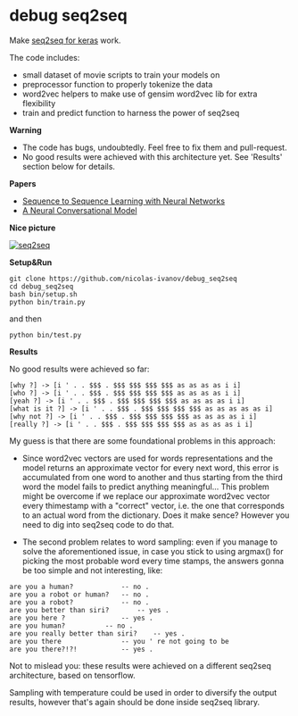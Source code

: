 # debug seq2seq
Make [seq2seq for keras](https://github.com/farizrahman4u/seq2seq) work.

The code includes:

* small dataset of movie scripts to train your models on
* preprocessor function to properly tokenize the data
* word2vec helpers to make use of gensim word2vec lib for extra flexibility
* train and predict function to harness the power of seq2seq
 
**Warning**

* The code has bugs, undoubtedly. Feel free to fix them and pull-request.
* No good results were achieved with this architecture yet. See 'Results' section below for details. 

**Papers**

* [Sequence to Sequence Learning with Neural Networks](http://papers.nips.cc/paper/5346-sequence-to-sequence-learning-with-neural-networks.pdf)
* [A Neural Conversational Model](http://arxiv.org/pdf/1506.05869v1.pdf)

**Nice picture**

[![seq2seq](https://4.bp.blogspot.com/-aArS0l1pjHQ/Vjj71pKAaEI/AAAAAAAAAxE/Nvy1FSbD_Vs/s640/2TFstaticgraphic_alt-01.png)](http://4.bp.blogspot.com/-aArS0l1pjHQ/Vjj71pKAaEI/AAAAAAAAAxE/Nvy1FSbD_Vs/s1600/2TFstaticgraphic_alt-01.png)

**Setup&Run**

    git clone https://github.com/nicolas-ivanov/debug_seq2seq
    cd debug_seq2seq
    bash bin/setup.sh
    python bin/train.py

and then

    python bin/test.py


**Results**

No good results were achieved so far:

    [why ?] -> [i ' . . $$$ . $$$ $$$ $$$ $$$ as as as as i i]
    [who ?] -> [i ' . . $$$ . $$$ $$$ $$$ $$$ as as as as i i]
    [yeah ?] -> [i ' . . $$$ . $$$ $$$ $$$ $$$ as as as as i i]
    [what is it ?] -> [i ' . . $$$ . $$$ $$$ $$$ $$$ as as as as as i]
    [why not ?] -> [i ' . . $$$ . $$$ $$$ $$$ $$$ as as as as i i]
    [really ?] -> [i ' . . $$$ . $$$ $$$ $$$ $$$ as as as as i i]

My guess is that there are some foundational problems in this approach:

* Since word2vec vectors are used for words representations and the model returns an approximate vector for every next word, this error is accumulated from one word to another and thus starting from the third word the model fails to predict anything meaningful...
This problem might be overcome if we replace our approximate word2vec vector every thimestamp with a "correct" vector, i.e. the one that corresponds to an actual word from the dictionary. Does it make sence?
However you need to dig into seq2seq code to do that.

* The second problem relates to word sampling: even if you manage to solve the aforementioned issue, in case you stick to using argmax() for picking the most probable word every time stamps, the answers gonna be too simple and not interesting, like:

```
are you a human?			-- no .
are you a robot or human?	-- no .
are you a robot?			-- no .
are you better than siri?  		-- yes .
are you here ?				-- yes .
are you human?			-- no .
are you really better than siri?	-- yes .
are you there 				-- you ' re not going to be
are you there?!?!			-- yes .
```

Not to mislead you: these results were achieved on a different seq2seq architecture, based on tensorflow.

Sampling with temperature could be used in order to diversify the output results, however that's again should be done inside seq2seq library.
